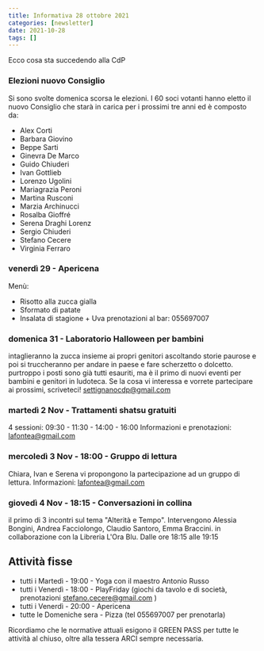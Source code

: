 ```yaml
---
title: Informativa 28 ottobre 2021
categories: [newsletter]
date: 2021-10-28
tags: []
---
```


Ecco cosa sta succedendo alla CdP

### Elezioni nuovo Consiglio
Si sono svolte domenica scorsa le elezioni. I 60 soci votanti hanno eletto il nuovo Consiglio che starà in carica per i prossimi tre anni ed è composto da:
- Alex Corti
- Barbara Giovino
- Beppe Sarti
- Ginevra De Marco
- Guido Chiuderi
- Ivan Gottlieb
- Lorenzo Ugolini
- Mariagrazia Peroni
- Martina Rusconi
- Marzia Archinucci
- Rosalba Gioffré
- Serena Draghi Lorenz
- Sergio Chiuderi
- Stefano Cecere
- Virginia Ferraro 

### venerdì 29 - Apericena
Menù:
- Risotto alla zucca gialla
- Sformato di patate
- Insalata di stagione + Uva
prenotazioni al bar: 055697007

### domenica 31 - Laboratorio Halloween per bambini
intaglieranno la zucca insieme ai propri genitori ascoltando storie paurose e poi si truccheranno per andare in paese e fare scherzetto o dolcetto.
purtroppo i posti sono già tutti esauriti, ma è il primo di nuovi eventi per bambini e genitori in ludoteca. Se la cosa vi interessa e vorrete partecipare ai prossimi, scriveteci! settignanocdp@gmail.com

### martedì 2 Nov - Trattamenti shatsu gratuiti
4 sessioni: 09:30 - 11:30 - 14:00 - 16:00
Informazioni e prenotazioni: lafontea@gmail.com

### mercoledì 3 Nov - 18:00 -  Gruppo di lettura
Chiara, Ivan e Serena vi propongono la partecipazione ad un gruppo di lettura.
Informazioni: lafontea@gmail.com

### giovedì 4 Nov - 18:15 - Conversazioni in collina
il primo di 3 incontri sul tema "Alterità e Tempo".
Intervengono Alessia Bongini, Andrea Facciolongo, Claudio Santoro, Emma Braccini.
in collaborazione con la Libreria L'Ora Blu.
Dalle ore 18:15 alle 19:15

## Attività fisse
- tutti i Martedì - 19:00 - Yoga con il maestro Antonio Russo
- tutti i Venerdì - 18:00 - PlayFriday (giochi da tavolo e di società, prenotazioni stefano.cecere@gmail.com )
- tutti i Venerdì - 20:00 - Apericena
- tutte le Domeniche sera - Pizza (tel 055697007 per prenotarla)

Ricordiamo che le normative attuali esigono il GREEN PASS per
tutte le attività al chiuso, oltre alla tessera ARCI sempre necessaria.